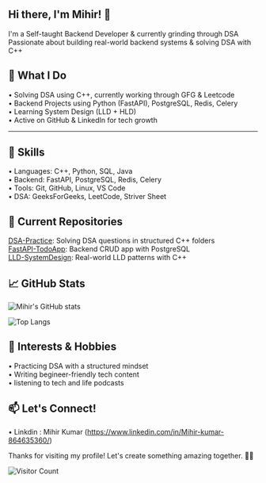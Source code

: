 ## Hi there, I'm Mihir! 👋


I'm a Self-taught Backend Developer & currently grinding through DSA
Passionate about building real-world backend systems & solving DSA with C++



## 🚀 What I Do
• Solving DSA using C++, currently working through GFG & Leetcode <br>
• Backend Projects using Python (FastAPI), PostgreSQL, Redis, Celery <br>
• Learning System Design (LLD + HLD)<br>
• Active on GitHub & LinkedIn for tech growth<br>

---

## 🧩 Skills

• Languages: C++, Python, SQL, Java  <br>
• Backend: FastAPI, PostgreSQL, Redis, Celery  <br>
• Tools: Git, GitHub, Linux, VS Code  <br>
• DSA: GeeksForGeeks, LeetCode, Striver Sheet<br>



## 📂 Current Repositories

  [DSA-Practice](https://github.com/MiniR945/DSA-Practice): Solving DSA questions in structured C++ folders <br>
  [FastAPI-TodoApp](https://github.com/MiniR945/FastAPI-TodoApp): Backend CRUD app with PostgreSQL<br>
  [LLD-SystemDesign](https://github.com/MiniR945/LLD-SystemDesign): Real-world LLD patterns with C++<br>



## 📈 GitHub Stats
![Mihir's GitHub stats](https://github-readme-stats.vercel.app/api?username=Mihir945&show_icons=true&theme=radical)<br>

![Top Langs](https://github-readme-stats.vercel.app/api/top-langs/?username=Mihir945&layout=compact&hide=html,css&theme=radical)

## 🎨 Interests & Hobbies
• Practicing DSA with a structured mindset<br>
• Writing begineer-friendly tech content<br>
• listening to tech and life podcasts<br>


## 📫 Let's Connect!
• Linkdin : Mihir Kumar  (https://www.linkedin.com/in/Mihir-kumar-864635360/)<br>

Thanks for visiting my profile! Let's create something amazing together. 🌌✨<br>

![Visitor Count](https://komarev.com/ghpvc/?username=Mihir945&label=Profile%20views&color=0e75b6&style=flat)



